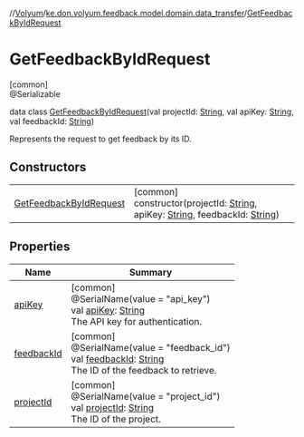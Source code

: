 //[Volyum](../../../index.md)/[ke.don.volyum.feedback.model.domain.data_transfer](../index.md)/[GetFeedbackByIdRequest](index.md)

# GetFeedbackByIdRequest

[common]\
@Serializable

data class [GetFeedbackByIdRequest](index.md)(val projectId: [String](https://kotlinlang.org/api/core/kotlin-stdlib/kotlin/-string/index.html), val apiKey: [String](https://kotlinlang.org/api/core/kotlin-stdlib/kotlin/-string/index.html), val feedbackId: [String](https://kotlinlang.org/api/core/kotlin-stdlib/kotlin/-string/index.html))

Represents the request to get feedback by its ID.

## Constructors

| | |
|---|---|
| [GetFeedbackByIdRequest](-get-feedback-by-id-request.md) | [common]<br>constructor(projectId: [String](https://kotlinlang.org/api/core/kotlin-stdlib/kotlin/-string/index.html), apiKey: [String](https://kotlinlang.org/api/core/kotlin-stdlib/kotlin/-string/index.html), feedbackId: [String](https://kotlinlang.org/api/core/kotlin-stdlib/kotlin/-string/index.html)) |

## Properties

| Name | Summary |
|---|---|
| [apiKey](api-key.md) | [common]<br>@SerialName(value = &quot;api_key&quot;)<br>val [apiKey](api-key.md): [String](https://kotlinlang.org/api/core/kotlin-stdlib/kotlin/-string/index.html)<br>The API key for authentication. |
| [feedbackId](feedback-id.md) | [common]<br>@SerialName(value = &quot;feedback_id&quot;)<br>val [feedbackId](feedback-id.md): [String](https://kotlinlang.org/api/core/kotlin-stdlib/kotlin/-string/index.html)<br>The ID of the feedback to retrieve. |
| [projectId](project-id.md) | [common]<br>@SerialName(value = &quot;project_id&quot;)<br>val [projectId](project-id.md): [String](https://kotlinlang.org/api/core/kotlin-stdlib/kotlin/-string/index.html)<br>The ID of the project. |